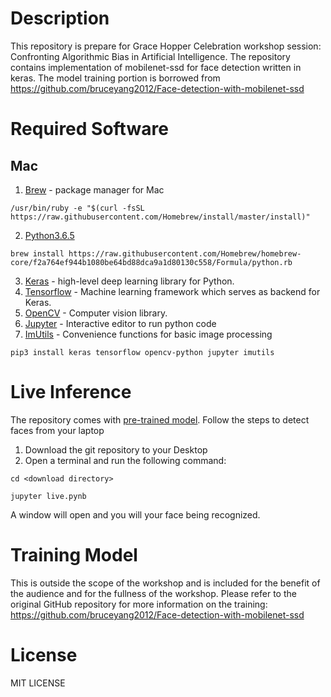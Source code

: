 # Description
This repository is prepare for Grace Hopper Celebration workshop session: Confronting Algorithmic Bias in Artificial Intelligence. The repository contains implementation of mobilenet-ssd for face detection written in keras. The model training portion is borrowed from https://github.com/bruceyang2012/Face-detection-with-mobilenet-ssd

# Required Software
## Mac
1. [Brew](https://brew.sh) - package manager for Mac

`/usr/bin/ruby -e "$(curl -fsSL https://raw.githubusercontent.com/Homebrew/install/master/install)"`

2. [Python3.6.5](https://www.python.org/download/releases/3.0)

`brew install https://raw.githubusercontent.com/Homebrew/homebrew-core/f2a764ef944b1080be64bd88dca9a1d80130c558/Formula/python.rb`

3. [Keras](https://keras.io) - high-level deep learning library for Python.
4. [Tensorflow](https://www.tensorflow.org) - Machine learning framework which serves as backend for Keras.
5. [OpenCV](https://opencv.org) - Computer vision library.
6. [Jupyter](http://jupyter.org) - Interactive editor to run python code
7. [ImUtils](https://github.com/jrosebr1/imutils) - Convenience functions for basic image processing

`pip3 install keras tensorflow opencv-python jupyter imutils`

# Live Inference
The repository comes with [pre-trained model](https://github.com/vinay-h/ghc-face-detection/blob/master/models/ssd_mobilenet_face_epoch_25_loss0.0916.h5). Follow the steps to detect faces from your laptop 

1. Download the git repository to your Desktop
2. Open a terminal and run the following command:

`cd <download directory>`

`jupyter live.pynb`

A window will open and you will your face being recognized.

# Training Model
This is outside the scope of the workshop and is included for the benefit of the audience and for the fullness of the workshop. Please refer to the original GitHub repository for more information on the training: https://github.com/bruceyang2012/Face-detection-with-mobilenet-ssd

# License
MIT LICENSE
